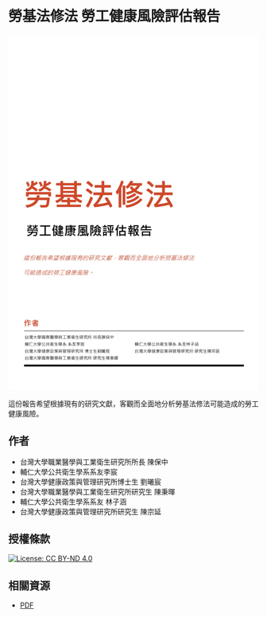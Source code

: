 # 勞基法修法 勞工健康風險評估報告

![](cover.jpg)

這份報告希望根據現有的研究文獻，客觀而全面地分析勞基法修法可能造成的勞工健康風險。

## 作者

* 台灣大學職業醫學與工業衛生研究所所長 陳保中
* 輔仁大學公共衛生學系系友李宸
* 台灣大學健康政策與管理研究所博士生 劉曦宸
* 台灣大學職業醫學與工業衛生研究所研究生 陳秉暉
* 輔仁大學公共衛生學系系友 林子涵
* 台灣大學健康政策與管理研究所研究生 陳宗延

## 授權條款

[![License: CC BY-ND 4.0](https://img.shields.io/badge/License-CC%20BY--ND%204.0-lightgrey.svg)](https://creativecommons.org/licenses/by-nd/4.0/)

## 相關資源

* [PDF](files/勞基法修法勞工健康風險評估報告.pdf)
